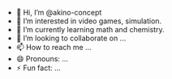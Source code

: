 - 👋 Hi, I’m @akino-concept
- 👀 I’m interested in video games, simulation.
- 🌱 I’m currently learning math and chemistry.
- 💞️ I’m looking to collaborate on ...
- 📫 How to reach me ...
- 😄 Pronouns: ...
- ⚡ Fun fact: ...

<!---
akino-concept/akino-concept is a ✨ special ✨ repository because its `README.md` (this file) appears on your GitHub profile.
You can click the Preview link to take a look at your changes.
--->
